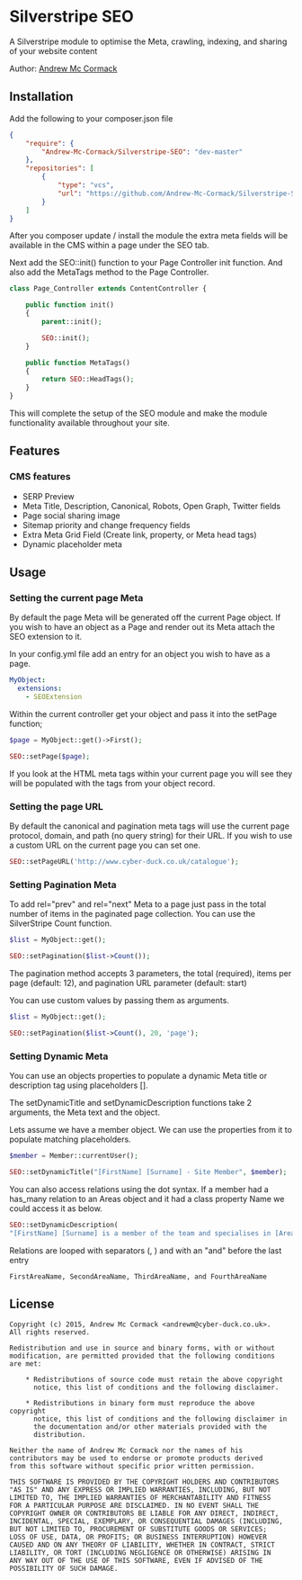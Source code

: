 # Silverstripe SEO
A Silverstripe module to optimise the Meta, crawling, indexing, and sharing of your website content

Author: [Andrew Mc Cormack](https://github.com/Andrew-Mc-Cormack)

## Installation

Add the following to your composer.json file

```json
{  
    "require": {  
        "Andrew-Mc-Cormack/Silverstripe-SEO": "dev-master"
    },  
    "repositories": [  
        {  
            "type": "vcs",  
            "url": "https://github.com/Andrew-Mc-Cormack/Silverstripe-SEO"  
        }  
    ]  
}
```

After you composer update / install the module the extra meta fields will be available in the CMS within a page under the SEO tab.

Next add the SEO::init() function to your Page Controller init function.
And also add the MetaTags method to the Page Controller.

```php
class Page_Controller extends ContentController {

    public function init()
    {
        parent::init();

        SEO::init();
    }

    public function MetaTags()
    {
        return SEO::HeadTags();
    }
}
```

This will complete the setup of the SEO module and make the module functionality available throughout your site.

## Features

### CMS features
  - SERP Preview
  - Meta Title, Description, Canonical, Robots, Open Graph, Twitter fields
  - Page social sharing image
  - Sitemap priority and change frequency fields
  - Extra Meta Grid Field (Create link, property, or Meta head tags)
  - Dynamic placeholder meta

## Usage

### Setting the current page Meta

By default the page Meta will be generated off the current Page object. If you wish to have an object as a Page and render out its Meta attach the SEO extension to it.

In your config.yml file add an entry for an object you wish to have as a page.

```yml
MyObject:
  extensions:
    - SEOExtension
```

Within the current controller get your object and pass it into the setPage function;

```php
$page = MyObject::get()->First();

SEO::setPage($page);
```

If you look at the HTML meta tags within your current page you will see they will be populated with the tags from your object record.

### Setting the page URL

By default the canonical and pagination meta tags will use the current page protocol, domain, and path (no query string) for their URL. If you wish to use a custom URL on the current page you can set one.

```php
SEO::setPageURL('http://www.cyber-duck.co.uk/catalogue');
```

### Setting Pagination Meta

To add rel="prev" and rel="next" Meta to a page just pass in the total number of items in the paginated page collection.
You can use the SilverStripe Count function.

```php
$list = MyObject::get();

SEO::setPagination($list->Count());
```

The pagination method accepts 3 parameters, the total (required), items per page (default: 12), and pagination URL parameter (default: start)

You can use custom values by passing them as arguments.

```php
$list = MyObject::get();

SEO::setPagination($list->Count(), 20, 'page');
```

### Setting Dynamic Meta 
You can use an objects properties to populate a dynamic Meta title or description tag using placeholders [].

The setDynamicTitle and setDynamicDescription functions take 2 arguments, the Meta text and the object.

Lets assume we have a member object. We can use the properties from it to populate matching placeholders.

```php
$member = Member::currentUser();

SEO::setDynamicTitle("[FirstName] [Surname] - Site Member", $member);
```

You can also access relations using the dot syntax. If a member had a has_many relation to an Areas object and it had a class property Name we could access it as below.

```php
SEO::setDynamicDescription(
"[FirstName] [Surname] is a member of the team and specialises in [Areas.Name].", $member);
```

Relations are looped with separators (, ) and with an "and" before the last entry

```
FirstAreaName, SecondAreaName, ThirdAreaName, and FourthAreaName
```

## License

    Copyright (c) 2015, Andrew Mc Cormack <andrewm@cyber-duck.co.uk>.
    All rights reserved.

    Redistribution and use in source and binary forms, with or without
    modification, are permitted provided that the following conditions
    are met:

        * Redistributions of source code must retain the above copyright
          notice, this list of conditions and the following disclaimer.

        * Redistributions in binary form must reproduce the above copyright
          notice, this list of conditions and the following disclaimer in
          the documentation and/or other materials provided with the
          distribution.

    Neither the name of Andrew Mc Cormack nor the names of his
    contributors may be used to endorse or promote products derived
    from this software without specific prior written permission.

    THIS SOFTWARE IS PROVIDED BY THE COPYRIGHT HOLDERS AND CONTRIBUTORS
    "AS IS" AND ANY EXPRESS OR IMPLIED WARRANTIES, INCLUDING, BUT NOT
    LIMITED TO, THE IMPLIED WARRANTIES OF MERCHANTABILITY AND FITNESS
    FOR A PARTICULAR PURPOSE ARE DISCLAIMED. IN NO EVENT SHALL THE
    COPYRIGHT OWNER OR CONTRIBUTORS BE LIABLE FOR ANY DIRECT, INDIRECT,
    INCIDENTAL, SPECIAL, EXEMPLARY, OR CONSEQUENTIAL DAMAGES (INCLUDING,
    BUT NOT LIMITED TO, PROCUREMENT OF SUBSTITUTE GOODS OR SERVICES;
    LOSS OF USE, DATA, OR PROFITS; OR BUSINESS INTERRUPTION) HOWEVER
    CAUSED AND ON ANY THEORY OF LIABILITY, WHETHER IN CONTRACT, STRICT
    LIABILITY, OR TORT (INCLUDING NEGLIGENCE OR OTHERWISE) ARISING IN
    ANY WAY OUT OF THE USE OF THIS SOFTWARE, EVEN IF ADVISED OF THE
    POSSIBILITY OF SUCH DAMAGE.